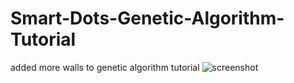 # Smart-Dots-Genetic-Algorithm-Tutorial
added more walls to genetic algorithm tutorial 
![screenshot](https://i.imgur.com/S2UrZsA.png)
